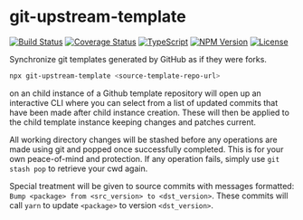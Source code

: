 # git-upstream-template

[![Build Status](https://travis-ci.com/rioam2/git-upstream-template.svg?branch=master)](https://travis-ci.com/rioam2/git-upstream-template)
[![Coverage Status](https://coveralls.io/repos/github/rioam2/git-upstream-template/badge.svg?branch=master)](https://coveralls.io/github/rioam2/git-upstream-template?branch=master)
[![TypeScript](https://badges.frapsoft.com/typescript/version/typescript-next.svg?v=101)](https://github.com/ellerbrock/typescript-badges/)
[![NPM Version](https://img.shields.io/npm/v/git-upstream-template.svg)](https://github.com/rioam2/git-upstream-template)
[![License](https://img.shields.io/badge/license-MIT-blue.svg)](https://img.shields.io/badge/license-MIT-blue.svg)


Synchronize git templates generated by GitHub as if they were forks.

```bash
npx git-upstream-template <source-template-repo-url>
```
on an child instance of a Github template repository will open up an interactive CLI where you can select from a list of updated commits that have been made after child instance creation. These will then be applied to the child template instance keeping changes and patches current.

All working directory changes will be stashed before any operations are made using git and popped once successfully completed. This is for your own peace-of-mind and protection. If any operation fails, simply use `git stash pop` to retrieve your cwd again.

Special treatment will be given to source commits with messages formatted: `Bump <package> from <src_version> to <dst_version>`. These commits will call `yarn` to update `<package>` to version `<dst_version>`.